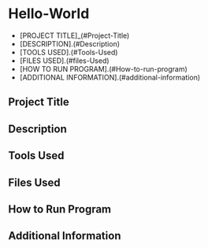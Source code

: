 # Hello-World




- [PROJECT TITLE]_(#Project-Title)
- [DESCRIPTION].(#Description)
- [TOOLS USED].(#Tools-Used)
- [FILES USED].(#files-Used)
- [HOW TO RUN PROGRAM].(#How-to-run-program)
- [ADDITIONAL INFORMATION].(#additional-information)
  
## Project Title

## Description

## Tools Used

## Files Used

## How to Run Program

## Additional Information

